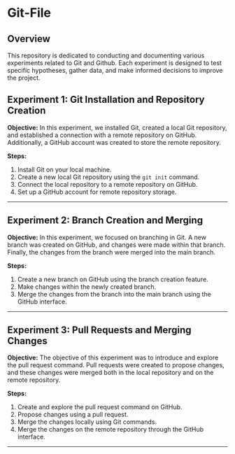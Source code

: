 # Git-File
## Overview

This repository is dedicated to conducting and documenting various experiments related to Git and Github. Each experiment is designed to test specific hypotheses, gather data, and make informed decisions to improve the project.
## Experiment 1: Git Installation and Repository Creation

**Objective:**
In this experiment, we installed Git, created a local Git repository, and established a connection with a remote repository on GitHub. Additionally, a GitHub account was created to store the remote repository.

**Steps:**
1. Install Git on your local machine.
2. Create a new local Git repository using the `git init` command.
3. Connect the local repository to a remote repository on GitHub.
4. Set up a GitHub account for remote repository storage.

---

## Experiment 2: Branch Creation and Merging

**Objective:**
In this experiment, we focused on branching in Git. A new branch was created on GitHub, and changes were made within that branch. Finally, the changes from the branch were merged into the main branch.

**Steps:**
1. Create a new branch on GitHub using the branch creation feature.
2. Make changes within the newly created branch.
3. Merge the changes from the branch into the main branch using the GitHub interface.

---

## Experiment 3: Pull Requests and Merging Changes

**Objective:**
The objective of this experiment was to introduce and explore the pull request command. Pull requests were created to propose changes, and these changes were merged both in the local repository and on the remote repository.

**Steps:**
1. Create and explore the pull request command on GitHub.
2. Propose changes using a pull request.
3. Merge the changes locally using Git commands.
4. Merge the changes on the remote repository through the GitHub interface.

---

